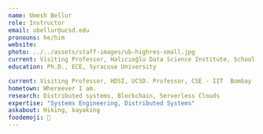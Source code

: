 ```yaml
---
name: Umesh Bellur
role: Instructor
email: ubellur@ucsd.edu
pronouns: he/him
website:
photo: ../../assets/staff-images/ub-highres-small.jpg
current: Visiting Professor, Halıcıoğlu Data Science Institute, School of Computing, Information and Data Science
education: Ph.D., ECE, Syracuse University

current: Visiting Professor, HDSI, UCSD. Professor, CSE - IIT  Bombay
hometown: Whereever I am. 
research: Distributed systems, Blockchain, Serverless Clouds
expertise: "Systems Engineering, Distributed Systems"
askabout: Hiking, kayaking
foodemoji: 🍞
---
```


